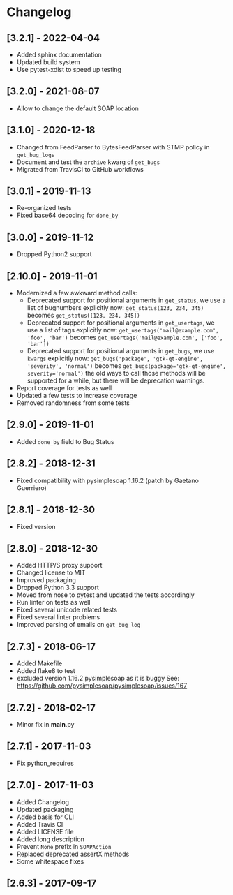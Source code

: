 # Changelog

## [3.2.1] - 2022-04-04

* Added sphinx documentation
* Updated build system
* Use pytest-xdist to speed up testing

## [3.2.0] - 2021-08-07

* Allow to change the default SOAP location

## [3.1.0] - 2020-12-18

* Changed from FeedParser to BytesFeedParser with STMP policy in
  `get_bug_logs`
* Document and test the `archive` kwarg of `get_bugs`
* Migrated from TravisCI to GitHub workflows

## [3.0.1] - 2019-11-13

* Re-organized tests
* Fixed base64 decoding for `done_by`

## [3.0.0] - 2019-11-12

* Dropped Python2 support

## [2.10.0] - 2019-11-01

* Modernized a few awkward method calls:
  * Deprecated support for positional arguments in `get_status`, we use a list
    of bugnumbers explicitly now: `get_status(123, 234, 345)` becomes
    `get_status([123, 234, 345])`
  * Deprecated support for positional arguments in `get_usertags`, we use a
    list of tags explicitly now: 
    `get_usertags('mail@example.com', 'foo', 'bar')` becomes
    `get_usertags('mail@example.com', ['foo', 'bar'])`
  * Deprecated support for positional arguments in `get_bugs`, we use `kwargs`
    explicitly now:
    `get_bugs('package', 'gtk-qt-engine', 'severity', 'normal')` becomes
    `get_bugs(package='gtk-qt-engine', severity='normal')`
  the old ways to call those methods will be supported for a while, but there
  will be deprecation warnings.
* Report coverage for tests as well
* Updated a few tests to increase coverage
* Removed randomness from some tests

## [2.9.0] - 2019-11-01

* Added `done_by` field to Bug Status

## [2.8.2] - 2018-12-31

* Fixed compatibility with pysimplesoap 1.16.2 (patch by Gaetano Guerriero)

## [2.8.1] - 2018-12-30

* Fixed version

## [2.8.0] - 2018-12-30

* Added HTTP/S proxy support
* Changed license to MIT
* Improved packaging
* Dropped Python 3.3 support
* Moved from nose to pytest and updated the tests accordingly
* Run linter on tests as well
* Fixed several unicode related tests
* Fixed several linter problems
* Improved parsing of emails on `get_bug_log`

## [2.7.3] - 2018-06-17

* Added Makefile
* Added flake8 to test
* excluded version 1.16.2 pysimplesoap as it is buggy
  See: https://github.com/pysimplesoap/pysimplesoap/issues/167

## [2.7.2] - 2018-02-17

* Minor fix in __main__.py

## [2.7.1] - 2017-11-03

* Fix python_requires

## [2.7.0] - 2017-11-03

* Added Changelog
* Updated packaging
* Added basis for CLI
* Added Travis CI
* Added LICENSE file
* Added long description
* Prevent `None` prefix in `SOAPAction`
* Replaced deprecated assertX methods
* Some whitespace fixes

## [2.6.3] - 2017-09-17
